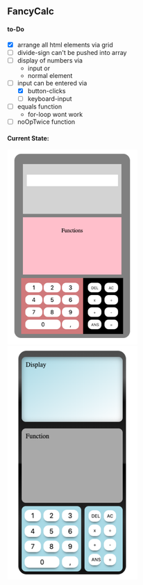 ## FancyCalc

#### to-Do
- [x] arrange all html elements via grid
- [ ] divide-sign can't be pushed into array
- [ ] display of numbers via
    - input or
    - normal element
- [ ] input can be entered via
    - [x] button-clicks
    - [ ] keyboard-input
- [ ] equals function
    - for-loop wont work
- [ ] noOpTwice function

#### Current State:

<img src="images/screen.png" width="300"> <img src="images/screen1.png" width="300">

